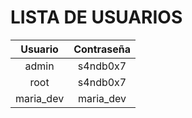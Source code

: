 # LISTA DE USUARIOS

|   Usuario   | Contraseña |
|:-----------:|:----------:|
|   admin     |  s4ndb0x7  |
|   root      |  s4ndb0x7  |
| maria_dev   | maria_dev  |
